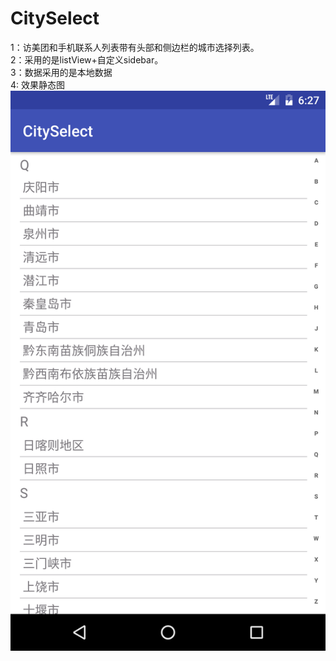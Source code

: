# CitySelect
1：访美团和手机联系人列表带有头部和侧边栏的城市选择列表。</br>
2：采用的是listView+自定义sidebar。</br>
3：数据采用的是本地数据</br>
4: 效果静态图
![](https://github.com/Ahuanghaifeng/CitySelect/raw/master/Screenshot_1490596076.png)
